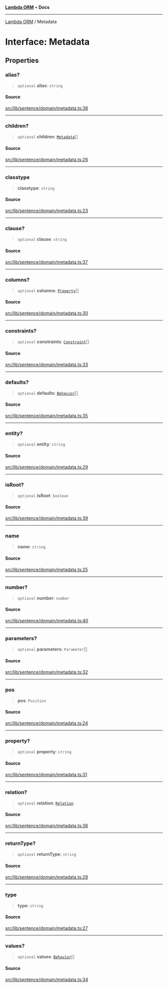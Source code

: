 [**Lambda ORM**](../README.md) • **Docs**

***

[Lambda ORM](../README.md) / Metadata

# Interface: Metadata

## Properties

### alias?

> `optional` **alias**: `string`

#### Source

[src/lib/sentence/domain/metadata.ts:38](https://github.com/lambda-orm/lambdaorm-base/blob/5d74b344f8322b5f4e53698b0a2759c1bc628a31/src/lib/sentence/domain/metadata.ts#L38)

***

### children?

> `optional` **children**: [`Metadata`](Metadata.md)[]

#### Source

[src/lib/sentence/domain/metadata.ts:26](https://github.com/lambda-orm/lambdaorm-base/blob/5d74b344f8322b5f4e53698b0a2759c1bc628a31/src/lib/sentence/domain/metadata.ts#L26)

***

### classtype

> **classtype**: `string`

#### Source

[src/lib/sentence/domain/metadata.ts:23](https://github.com/lambda-orm/lambdaorm-base/blob/5d74b344f8322b5f4e53698b0a2759c1bc628a31/src/lib/sentence/domain/metadata.ts#L23)

***

### clause?

> `optional` **clause**: `string`

#### Source

[src/lib/sentence/domain/metadata.ts:37](https://github.com/lambda-orm/lambdaorm-base/blob/5d74b344f8322b5f4e53698b0a2759c1bc628a31/src/lib/sentence/domain/metadata.ts#L37)

***

### columns?

> `optional` **columns**: [`Property`](Property.md)[]

#### Source

[src/lib/sentence/domain/metadata.ts:30](https://github.com/lambda-orm/lambdaorm-base/blob/5d74b344f8322b5f4e53698b0a2759c1bc628a31/src/lib/sentence/domain/metadata.ts#L30)

***

### constraints?

> `optional` **constraints**: [`Constraint`](Constraint.md)[]

#### Source

[src/lib/sentence/domain/metadata.ts:33](https://github.com/lambda-orm/lambdaorm-base/blob/5d74b344f8322b5f4e53698b0a2759c1bc628a31/src/lib/sentence/domain/metadata.ts#L33)

***

### defaults?

> `optional` **defaults**: [`Behavior`](Behavior.md)[]

#### Source

[src/lib/sentence/domain/metadata.ts:35](https://github.com/lambda-orm/lambdaorm-base/blob/5d74b344f8322b5f4e53698b0a2759c1bc628a31/src/lib/sentence/domain/metadata.ts#L35)

***

### entity?

> `optional` **entity**: `string`

#### Source

[src/lib/sentence/domain/metadata.ts:29](https://github.com/lambda-orm/lambdaorm-base/blob/5d74b344f8322b5f4e53698b0a2759c1bc628a31/src/lib/sentence/domain/metadata.ts#L29)

***

### isRoot?

> `optional` **isRoot**: `boolean`

#### Source

[src/lib/sentence/domain/metadata.ts:39](https://github.com/lambda-orm/lambdaorm-base/blob/5d74b344f8322b5f4e53698b0a2759c1bc628a31/src/lib/sentence/domain/metadata.ts#L39)

***

### name

> **name**: `string`

#### Source

[src/lib/sentence/domain/metadata.ts:25](https://github.com/lambda-orm/lambdaorm-base/blob/5d74b344f8322b5f4e53698b0a2759c1bc628a31/src/lib/sentence/domain/metadata.ts#L25)

***

### number?

> `optional` **number**: `number`

#### Source

[src/lib/sentence/domain/metadata.ts:40](https://github.com/lambda-orm/lambdaorm-base/blob/5d74b344f8322b5f4e53698b0a2759c1bc628a31/src/lib/sentence/domain/metadata.ts#L40)

***

### parameters?

> `optional` **parameters**: `Parameter`[]

#### Source

[src/lib/sentence/domain/metadata.ts:32](https://github.com/lambda-orm/lambdaorm-base/blob/5d74b344f8322b5f4e53698b0a2759c1bc628a31/src/lib/sentence/domain/metadata.ts#L32)

***

### pos

> **pos**: `Position`

#### Source

[src/lib/sentence/domain/metadata.ts:24](https://github.com/lambda-orm/lambdaorm-base/blob/5d74b344f8322b5f4e53698b0a2759c1bc628a31/src/lib/sentence/domain/metadata.ts#L24)

***

### property?

> `optional` **property**: `string`

#### Source

[src/lib/sentence/domain/metadata.ts:31](https://github.com/lambda-orm/lambdaorm-base/blob/5d74b344f8322b5f4e53698b0a2759c1bc628a31/src/lib/sentence/domain/metadata.ts#L31)

***

### relation?

> `optional` **relation**: [`Relation`](Relation.md)

#### Source

[src/lib/sentence/domain/metadata.ts:36](https://github.com/lambda-orm/lambdaorm-base/blob/5d74b344f8322b5f4e53698b0a2759c1bc628a31/src/lib/sentence/domain/metadata.ts#L36)

***

### returnType?

> `optional` **returnType**: `string`

#### Source

[src/lib/sentence/domain/metadata.ts:28](https://github.com/lambda-orm/lambdaorm-base/blob/5d74b344f8322b5f4e53698b0a2759c1bc628a31/src/lib/sentence/domain/metadata.ts#L28)

***

### type

> **type**: `string`

#### Source

[src/lib/sentence/domain/metadata.ts:27](https://github.com/lambda-orm/lambdaorm-base/blob/5d74b344f8322b5f4e53698b0a2759c1bc628a31/src/lib/sentence/domain/metadata.ts#L27)

***

### values?

> `optional` **values**: [`Behavior`](Behavior.md)[]

#### Source

[src/lib/sentence/domain/metadata.ts:34](https://github.com/lambda-orm/lambdaorm-base/blob/5d74b344f8322b5f4e53698b0a2759c1bc628a31/src/lib/sentence/domain/metadata.ts#L34)
